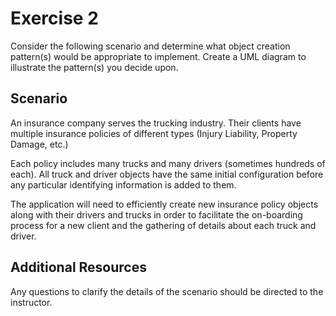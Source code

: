 Exercise 2
==========

Consider the following scenario and determine what object creation pattern(s) would be appropriate to implement. Create a UML diagram to illustrate the pattern(s) you decide upon.


## Scenario

An insurance company serves the trucking industry. Their clients have multiple insurance policies of different types (Injury Liability, Property Damage, etc.)

Each policy includes many trucks and many drivers (sometimes hundreds of each). All truck and driver objects have the same initial configuration before any particular identifying information is added to them.

The application will need to efficiently create new insurance policy objects along with their drivers and trucks in order to facilitate the on-boarding process for a new client and the gathering of details about each truck and driver.


## Additional Resources

Any questions to clarify the details of the scenario should be directed to the instructor.

